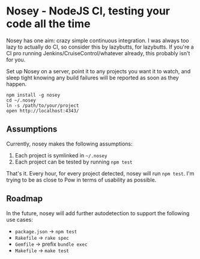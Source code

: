 # Nosey - NodeJS CI, testing your code all the time

Nosey has one aim: crazy simple continuous integration. I was always too lazy to actually do CI, so consider this by lazybutts, for lazybutts. If you're a CI pro running Jenkins/CruiseControl/whatever already, this probably isn't for you.

Set up Nosey on a server, point it to any projects you want it to watch, and sleep tight knowing any build failures will be reported as soon as they happen.

    npm install -g nosey
    cd ~/.nosey
    ln -s /path/to/your/project
    open http://localhost:4343/

## Assumptions

Currently, nosey makes the following assumptions:

1. Each project is symlinked in `~/.nosey`
2. Each project can be tested by running `npm test`

That's it. Every hour, for every project detected, nosey will run `npm test`. I'm trying to be as close to Pow in terms of usability as possible.

## Roadmap

In the future, nosey will add further autodetection to support the following use cases:

- `package.json` -> `npm test`
- `Rakefile` -> `rake spec`
- `Gemfile` -> prefix `bundle exec`
- `Makefile` -> `make test`
